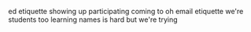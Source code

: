 ed etiquette
showing up
participating
coming to oh
email etiquette
we're students too
learning names is hard but we're trying